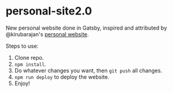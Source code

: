 # personal-site2.0

New personal website done in Gatsby, inspired and attributed by @kirubarajan's [personal website](https://github.com/kirubarajan/blog).

Steps to use:

1. Clone repo.
2. `npm install`.
3. Do whatever changes you want, then `git push` all changes.
4. `npm run deploy` to deploy the website. 
5. Enjoy!
